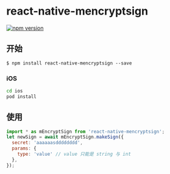 # react-native-mencryptsign

[![npm version](https://badge.fury.io/js/react-native-mencryptsign.svg)](https://badge.fury.io/js/react-native-mencryptsign)

## 开始

`$ npm install react-native-mencryptsign --save`

### iOS

```sh
cd ios
pod install
```

## 使用

```javascript
import * as mEncryptSign from 'react-native-mencryptsign';
let newSign = await mEncryptSign.makeSign({
  secret: 'aaaaaasdddddddd',
  params: {
    type: 'value' // value 只能是 string 与 int
  },
});

```
